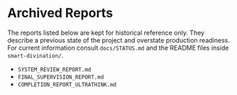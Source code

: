 # Archived Reports

The reports listed below are kept for historical reference only. They describe a previous state of the project and overstate production readiness. For current information consult `docs/STATUS.md` and the README files inside `smart-divination/`.

- `SYSTEM_REVIEW_REPORT.md`
- `FINAL_SUPERVISION_REPORT.md`
- `COMPLETION_REPORT_ULTRATHINK.md`
